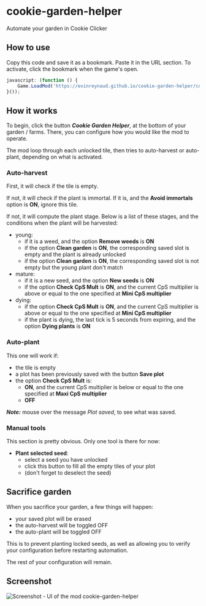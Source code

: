 # cookie-garden-helper

Automate your garden in Cookie Clicker

## How to use

Copy this code and save it as a bookmark. Paste it in the URL section.
To activate, click the bookmark when the game's open.

```javascript
javascript: (function () {
    Game.LoadMod('https://evinreynaud.github.io/cookie-garden-helper/cookie-garden-helper.js');
}());
```

## How it works

To begin, click the button ***Cookie Garden Helper***, at the bottom of your
garden / farms. There, you can configure how you would like the mod to operate.

The mod loop through each unlocked tile, then tries to auto-harvest
or auto-plant, depending on what is activated.

### Auto-harvest

First, it will check if the tile is empty.

If not, it will check if the plant is immortal. If it is, and the **Avoid immortals** option is **ON**, ignore this tile.

If not, it will compute the plant stage. Below is a list of these stages, and
the conditions when the plant will be harvested:

- young:
  - if it is a weed, and the option **Remove weeds** is **ON**
  - if the option **Clean garden** is **ON**, the corresponding saved slot is
  empty and the plant is already unlocked
  - if the option **Clean garden** is **ON**, the corresponding saved slot is
  not empty but the young plant don't match
- mature:
  - if it is a new seed, and the option **New seeds** is **ON**
  - if the option **Check CpS Mult** is **ON**, and the current CpS multiplier
  is above or equal to the one specified at **Mini CpS multiplier**
- dying:
  - if the option **Check CpS Mult** is **ON**, and the current CpS
  multiplier is above or equal to the one specified at
**Mini CpS multiplier**
  - if the plant is dying, the last tick is 5 seconds from expiring,
  and the option **Dying plants** is **ON**

### Auto-plant

This one will work if:

- the tile is empty
- a plot has been previously saved with the button **Save plot**
- the option **Check CpS Mult** is:
  - **ON**, and the current CpS multiplier is
below or equal to the one specified at **Maxi CpS multiplier**
  - **OFF**

***Note:*** mouse over the message *Plot saved*, to see what was saved.

### Manual tools

This section is pretty obvious. Only one tool is there for now:

- **Plant selected seed**:
  - select a seed you have unlocked
  - click this button to fill all the empty tiles of your plot
  - (don't forget to deselect the seed)

## Sacrifice garden

When you sacrifice your garden, a few things will happen:

- your saved plot will be erased
- the auto-harvest will be toggled OFF
- the auto-plant will be toggled OFF

This is to prevent planting locked seeds, as well as allowing you to verify your
configuration before restarting automation.

The rest of your configuration will remain.

## Screenshot

![Screenshot - UI of the mod cookie-garden-helper](/img/cookie-garden-helper.png?raw=true "UI")
